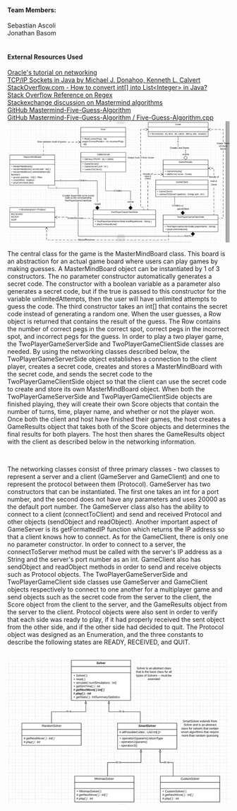 <h4>Team Members:</h4>
Sebastian Ascoli
<br>
Jonathan Basom
<br>
<br>

<h4> External Resources Used </h4>
<a href="https://docs.oracle.com/javase/tutorial/networking/index.html.">
Oracle's tutorial on networking
</a>
<br>
<a href="https://learning.oreilly.com/library/view/tcpip-sockets-in/9780080568782/ch02.html">
TCP/IP Sockets in Java by Michael J. Donahoo, Kenneth L. Calvert
</a>
<br>
<a href="https://stackoverflow.com/questions/1073919/how-to-convert-int-into-listinteger-in-java">
StackOverflow.com - How to convert int[] into List&lt;Integer&gt; in Java?
</a>
<br>
<a href="https://stackoverflow.com/questions/4662215/how-to-extract-a-substring-using-regex">
Stack Overflow Reference on Regex
</a>
<br>
<a href="https://puzzling.stackexchange.com/questions/546/clever-ways-to-solve-mastermind">
Stackexchange discussion on Mastermind algorithms
</a>
<br>
<a href="https://github.com/nattydredd/Mastermind-Five-Guess-Algorithm/blob/master/README.md">
GitHub Mastermind-Five-Guess-Algorithm
</a>
<br>
<a href="https://github.com/nattydredd/Mastermind-Five-Guess-Algorithm/blob/master/Five-Guess-Algorithm.cpp">
GitHub Mastermind-Five-Guess-Algorithm / Five-Guess-Algorithm.cpp
</a>
<br>
<img src="src/hw01/diagrams/topLevelUML_Game_Server.png">
<br>
<p>
The central class for the game is the MasterMindBoard class. This board is an abstraction
for an actual game board where users can play games by making guesses. A MasterMindBoard object can be 
instantiated by 1 of 3 constructors.  The no parameter constructor automatically generates a secret code. The constructor
with a boolean variable as a parameter also generates a secret code, but if the true is passed to this constructor for the
variable unlimitedAttempts, then the user will have unlimited attempts to guess the code.  The third constructor takes an int[]
that contains the secret code instead of generating a random one.  When the user guesses, a Row object is returned that contains
the result of the guess.  The Row contains the number of correct pegs in the correct spot, correct pegs in the incorrect spot,
and incorrect pegs for the guess. In order to play a two player game, the TwoPlayerGameServerSide and TwoPlayerGameClientSide
classes are needed. By using the networking classes described below, the TwoPlayerGameServerSide object establishes a connection
to the client player, creates a secret code, creates and stores a MasterMindBoard with the secret code, and sends the secret code
to the TwoPlayerGameClientSide object so that the client can use the secret code to create and store its own MasterMindBoard 
object. When both the TwoPlayerGameServerSide and TwoPlayerGameClientSide objects are finished playing, they will create their
own Score objects that contain the number of turns, time, player name, and whether or not the player won. Once both the client and
host have finished their games, the host creates a GameResults object that takes both of the Score objects and determines the final
results for both players.  The host then shares the GameResults object with the client as described below in the networking information.
</p>
<br>
<p>
The networking classes consist of three primary classes - two classes to represent a server and a client (GameServer and GameClient) and 
one to represent the protocol between them (Protocol).  GameServer has two constructors that can be instantiated.  The first one takes
an int for a port number, and the second does not have any parameters and uses 20000 as the default port number.  The GameServer class
also has the ability to connect to a client (connectToClient) and send and received Protocol and other objects (sendObject and 
readObject).  Another important aspect of GameServer is its getFormattedIP function which returns the IP address so that a client
knows how to connect.  As for the GameClient, there is only one no parameter constructor.  In order to connect to a server, the 
connectToServer method must be called with the server's IP address as a String and the server's port number as an int. GameClient also
has sendObject and readObject methods in order to send and receive objects such as Protocol objects. The TwoPlayerGameServerSide
and TwoPlayerGameClient side classes use GameServer and GameClient objects respectively to connect to one another for a multiplayer game
and send objects such as the secret code from the server to the client, the Score object from the client to the server, and the
GameResults object from the server to the client. Protocol objects were also sent in order to verify that each side was ready to play, if
it had properly received the sent object from the other side, and if the other side had decided to quit. The Protocol object was designed
as an Enumeration, and the three constants to describe the following states are READY, RECEIVED, and QUIT.
</p>
<br>
<img src="src/hw01/diagrams/topLevelUML_Solvers.png">


